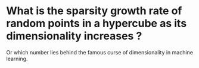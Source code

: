 # What is the sparsity growth rate of random points in a hypercube as its dimensionality increases ?

Or which number lies behind the famous curse of dimensionality in machine learning.